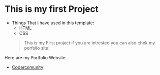  # This is my first Project
 - Things That i have used in this template:
   - HTML
   - CSS
   >This is my First project if you are intrested you can also chek my porfolio site:
  
Here are my Portfolio Website
- [Codercomunity](https://aman18012002.github.io/MyPortfolio.github.io/) 
  
 
 
   
   
   
   

